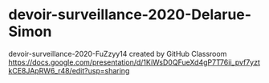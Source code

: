 # devoir-surveillance-2020-Delarue-Simon
devoir-surveillance-2020-FuZzyy14 created by GitHub Classroom
https://docs.google.com/presentation/d/1KiWsD0QFueXd4gP7T76ii_pvf7yztkCE8JApRW6_r48/edit?usp=sharing
